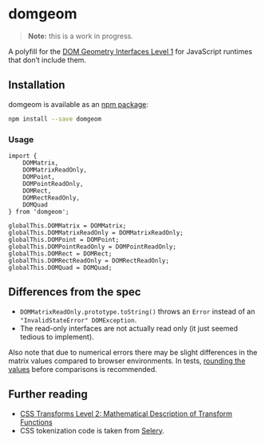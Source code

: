 # domgeom

> __Note:__ this is a work in progress.

A polyfill for the [DOM Geometry Interfaces Level 1](https://drafts.fxtf.org/geometry/) for JavaScript runtimes that don’t include them.

## Installation

domgeom is available as an [npm package](http://npmjs.com/package/domgeom):

```bash
npm install --save domgeom
```

### Usage

```
import { 
	DOMMatrix, 
	DOMMatrixReadOnly, 
	DOMPoint, 
	DOMPointReadOnly, 
	DOMRect,
	DOMRectReadOnly, 
	DOMQuad 
} from 'domgeom';

globalThis.DOMMatrix = DOMMatrix;
globalThis.DOMMatrixReadOnly = DOMMatrixReadOnly;
globalThis.DOMPoint = DOMPoint;
globalThis.DOMPointReadOnly = DOMPointReadOnly;
globalThis.DOMRect = DOMRect;
globalThis.DOMRectReadOnly = DOMRectReadOnly;
globalThis.DOMQuad = DOMQuad;
```

## Differences from the spec

* `DOMMatrixReadOnly.prototype.toString()` throws an `Error` instead of an `"InvalidStateError" DOMException`.
* The read-only interfaces are not actually read only (it just seemed tedious to implement). 

Also note that due to numerical errors there may be slight differences in the matrix values compared to browser environments. In tests, [rounding the values](https://github.com/danburzo/domgeom/blob/main/test/util.js) before comparisons is recommended.

## Further reading

* [CSS Transforms Level 2: Mathematical Description of Transform Functions](https://drafts.csswg.org/css-transforms-2/#mathematical-description)
* CSS tokenization code is taken from [Selery](https://github.com/danburzo/selery/).
